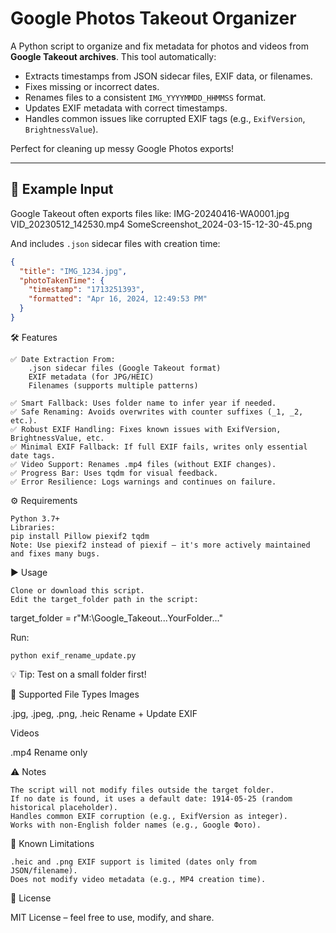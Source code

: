 # Google Photos Takeout Organizer

A Python script to organize and fix metadata for photos and videos from **Google Takeout archives**. This tool automatically:

- Extracts timestamps from JSON sidecar files, EXIF data, or filenames.
- Fixes missing or incorrect dates.
- Renames files to a consistent `IMG_YYYYMMDD_HHMMSS` format.
- Updates EXIF metadata with correct timestamps.
- Handles common issues like corrupted EXIF tags (e.g., `ExifVersion`, `BrightnessValue`).

Perfect for cleaning up messy Google Photos exports!

---

## 📁 Example Input

Google Takeout often exports files like:
IMG-20240416-WA0001.jpg
VID_20230512_142530.mp4
SomeScreenshot_2024-03-15-12-30-45.png


And includes `.json` sidecar files with creation time:
```json
{
  "title": "IMG_1234.jpg",
  "photoTakenTime": {
    "timestamp": "1713251393",
    "formatted": "Apr 16, 2024, 12:49:53 PM"
  }
}
```

🛠️ Features 

    ✅ Date Extraction From:
        .json sidecar files (Google Takeout format)
        EXIF metadata (for JPG/HEIC)
        Filenames (supports multiple patterns)
         
    ✅ Smart Fallback: Uses folder name to infer year if needed.
    ✅ Safe Renaming: Avoids overwrites with counter suffixes (_1, _2, etc.).
    ✅ Robust EXIF Handling: Fixes known issues with ExifVersion, BrightnessValue, etc.
    ✅ Minimal EXIF Fallback: If full EXIF fails, writes only essential date tags.
    ✅ Video Support: Renames .mp4 files (without EXIF changes).
    ✅ Progress Bar: Uses tqdm for visual feedback.
    ✅ Error Resilience: Logs warnings and continues on failure.
     

 
⚙️ Requirements 

    Python 3.7+
    Libraries:
	pip install Pillow piexif2 tqdm
    Note: Use piexif2 instead of piexif — it's more actively maintained and fixes many bugs. 

▶️ Usage 

    Clone or download this script.
    Edit the target_folder path in the script:

target_folder = r"M:\Google_Takeout\...YourFolder..."
 
 
Run:

    python exif_rename_update.py
     
💡 Tip: Test on a small folder first! 
     

 
📂 Supported File Types 
Images
	
.jpg, .jpeg, .png, .heic
Rename + Update EXIF

Videos
	
.mp4
Rename only
 
 
 
⚠️ Notes 

    The script will not modify files outside the target folder.
    If no date is found, it uses a default date: 1914-05-25 (random historical placeholder).
    Handles common EXIF corruption (e.g., ExifVersion as integer).
    Works with non-English folder names (e.g., Google Фото).
     

 
🛑 Known Limitations 

    .heic and .png EXIF support is limited (dates only from JSON/filename).
    Does not modify video metadata (e.g., MP4 creation time).
     

 
📄 License 

MIT License – feel free to use, modify, and share. 
